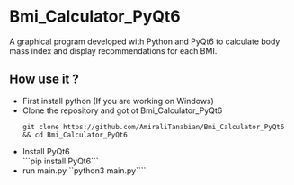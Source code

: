 # Bmi_Calculator_PyQt6
A graphical program developed with Python and PyQt6  to calculate body mass index and display recommendations for each BMI.


## How use it ? 
<ul>
  <li>First install python (If you are working on Windows) </li>
  <li> Clone the repository and got ot Bmi_Calculator_PyQt6 

```git clone https://github.com/AmiraliTanabian/Bmi_Calculator_PyQt6 && cd Bmi_Calculator_PyQt6```

  <li>Install PyQt6</li>
  ```pip install PyQt6```
  <li>run main.py
  ``python3 main.py````
  </li>
  </li>
</ul>
